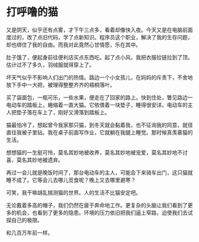 # 打呼噜的猫



又是阴天，似乎还有点雾，才下午三点多，看着却像快入夜。今天又是在电脑前面度过的，改了点旧代码，学了点新知识。程序员这个职业，解决了我的生存问题，却也绑住了我的自由。而我对此竟然心甘情愿，乐在其中。

肚子饿了，便起身前往便利店买点东西吃。起了点小风，我把衣服拉链拉到了顶。估计过不了多久，羽绒服就得穿上了。

坏天气似乎不影响人们出门的热情。路边一个小女孩儿，在妈妈的斥责下，不舍地放下手中一大把，被理得整整齐齐的梧桐落叶。

买了袋面包，一瓶可乐，一些水果，便走在了回家的路上。快到住处，瞥见路边一电动车的踏板上，蜷缩着一直大猫。它依偎着一块垫子，睡得很安详。电动车的主人把垫子落在车上了，刚好又滑落到踏板上。

猫最怕冷了，想起曾今我家那只猫，到冬天就会黏着我，也不征询我的同意，就径直往我被子里钻。我在桌子前面写作业，它就躺在我腿上睡觉。那时候真羡慕猫的生活。

想想猫的一生挺可怜，莫名其妙地被收养，莫名其妙地被宠爱，莫名其妙地不讨喜，莫名其妙地被遗弃。

再过一会儿就是晚饭时间了，那台电动车的主人，可能会下来骑车出门，这只猫就睡不成了。它等会儿去哪儿觅食呢？晚上又去哪里避寒？

可笑，我干嘛胡乱揣测猫的世界。人的生活不比猫安定吧。

无论戴着多高的帽子，我们仍然在疲于奔命地工作。更复杂的头脑让我们看到了更多的机会，也看到了更多的隐患。环境的压力依旧把我们逼上窄路，迫使我们去试探自己的极限。

和几百万年前一样。


